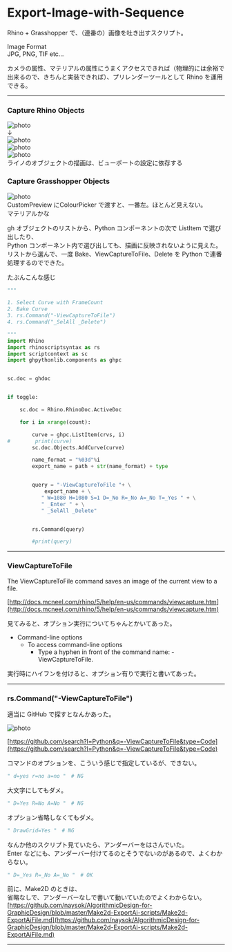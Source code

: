 # Export-Image-with-Sequence  

Rhino + Grasshopper で、（連番の）画像を吐き出すスクリプト。  

Image Format  
JPG, PNG, TIF etc...  

カメラの属性、マテリアルの属性にうまくアクセスできれば（物理的には余裕で出来るので、きちんと実装できれば）、プリレンダーツールとして Rhino を運用できる。  


---


### Capture Rhino Objects

![photo](Test/Capture.jpg)  
↓  
![photo](Test/rhino-wireframe.png)  
![photo](Test/rhino-technical.png)  
![photo](Test/rhino-ghost.png)  
ライノのオブジェクトの描画は、ビューポートの設定に依存する  


### Capture Grasshopper Objects  
![photo](Test/gh-object.png)  
CustomPreview にColourPicker で渡すと、一番左。ほとんど見えない。  
マテリアルかな  

gh オブジェクトのリストから、Python コンポーネントの次で ListItem で選び出したり、  
Python コンポーネント内で選び出しても、描画に反映されないように見えた。  
リストから選んで、一度 Bake、ViewCaptureToFile、Delete を Python で連番処理するのでできた。  

たぶんこんな感じ  

```Python
"""

1. Select Curve with FrameCount
2. Bake Curve
3. rs.Command("-ViewCaptureToFile")
4. rs.Command("_SelAll _Delete")

"""
import Rhino
import rhinoscriptsyntax as rs
import scriptcontext as sc
import ghpythonlib.components as ghpc


sc.doc = ghdoc


if toggle:

    sc.doc = Rhino.RhinoDoc.ActiveDoc

    for i in xrange(count):

        curve = ghpc.ListItem(crvs, i)
#        print(curve)
        sc.doc.Objects.AddCurve(curve)

        name_format = "%03d"%i
        export_name = path + str(name_format) + type


        query = "-ViewCaptureToFile "+ \
            export_name + \
           " W=1080 H=1080 S=1 D=_No R=_No A=_No T=_Yes " + \
           " _Enter " + \
           " _SelAll _Delete"


        rs.Command(query)

        #print(query)
```



---  


### ViewCaptureToFile  

The ViewCaptureToFile command saves an image of the current view to a file.  


[http://docs.mcneel.com/rhino/5/help/en-us/commands/viewcapture.htm](http://docs.mcneel.com/rhino/5/help/en-us/commands/viewcapture.htm)  


見てみると、オプション実行についてちゃんとかいてあった。  

- Command-line options  
  - To access command-line options  
    - Type a hyphen in front of the command name: -ViewCaptureToFile.  

実行時にハイフンを付けると、オプション有りで実行と書いてあった。  


---  


### rs.Command("-ViewCaptureToFile")  


適当に GitHub で探すとなんかあった。  

![photo](Test/github.jpg)  

[https://github.com/search?l=Python&q=-ViewCaptureToFile&type=Code](https://github.com/search?l=Python&q=-ViewCaptureToFile&type=Code)  


コマンドのオプションを、こういう感じで指定しているが、できない。  
```python
" d=yes r=no a=no "　# NG
```
大文字にしてもダメ。  
```python
" D=Yes R=No A=No "　# NG
```
オプション省略しなくてもダメ。
```python
" DrawGrid=Yes "　# NG
```


なんか他のスクリプト見ていたら、アンダーバーをはさんでいた。  
Enter などにも、アンダーバー付けてるのとそうでないのがあるので、よくわからない。  
```python
" D=_Yes R=_No A=_No "　# OK
```

前に、Make2D のときは、  
省略なしで、アンダーバーなしで書いて動いていたのでよくわからない。  
[https://github.com/naysok/AlgorithmicDesign-for-GraphicDesign/blob/master/Make2d-ExportAi-scripts/Make2d-ExportAiFile.md](https://github.com/naysok/AlgorithmicDesign-for-GraphicDesign/blob/master/Make2d-ExportAi-scripts/Make2d-ExportAiFile.md)


---  

